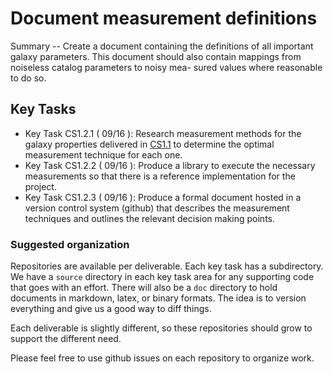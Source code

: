 #  Document measurement definitions

Summary -- Create a document containing the definitions of all important galaxy parameters. This document
should also contain mappings from noiseless catalog parameters to noisy mea- sured values where reasonable to
do so.

## Key Tasks
* Key Task CS1.2.1 ( 09/16 ): Research measurement methods for the galaxy properties delivered in 
[CS1.1](www.github.com/DarkEnergyScienceCollaboration/CS1.1) to
determine the optimal measurement technique for each one.
* Key Task CS1.2.2 ( 09/16 ): Produce a library to execute the necessary measurements so that there is a
reference implementation for the project.
* Key Task CS1.2.3 ( 09/16 ): Produce a formal document hosted in a version control system (github) that
describes the measurement techniques and outlines the relevant decision making points.


### Suggested organization
Repositories are available per deliverable.  Each key task has a subdirectory.
We have a `source` directory in each key task area for any supporting
code that goes with an effort.  There will also be a `doc` directory to hold documents in markdown,
latex, or binary formats.  The idea is to version everything and give us a good way to diff things.

Each deliverable is slightly different, so these repositories should grow to support the different need.

Please feel free to use github issues on each repository to organize work.
